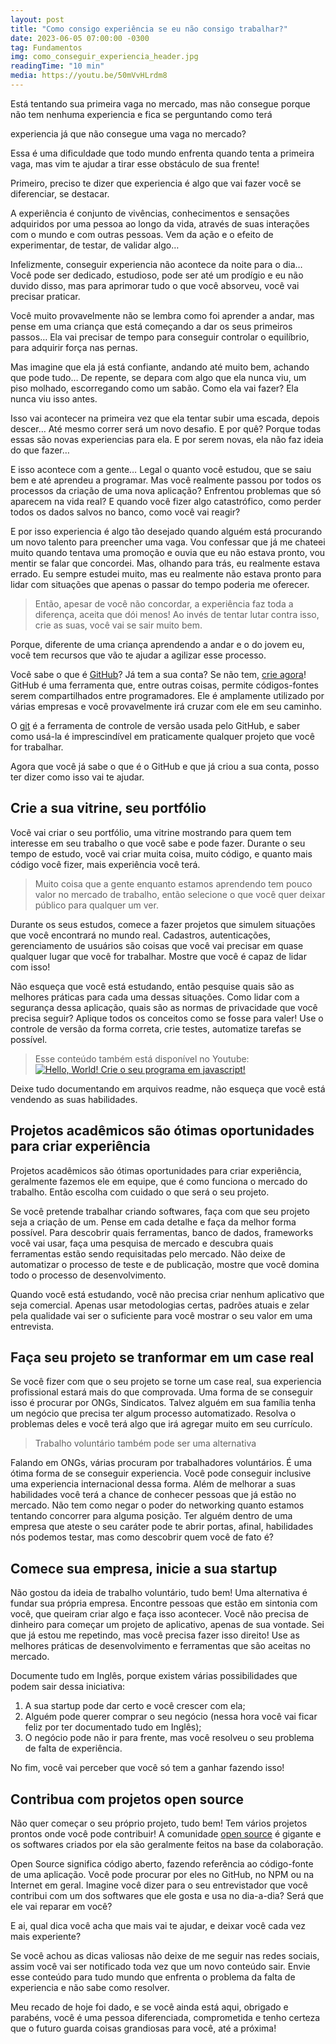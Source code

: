 ```yaml
---
layout: post
title: "Como consigo experiência se eu não consigo trabalhar?"
date: 2023-06-05 07:00:00 -0300
tag: Fundamentos
img: como_conseguir_experiencia_header.jpg
readingTime: "10 min"
media: https://youtu.be/50mVvHLrdm8
---
```

Está tentando sua primeira vaga no mercado, mas não consegue porque não tem nenhuma experiencia e fica se perguntando como terá 
<!--more-->
experiencia já que não consegue uma vaga no mercado?

Essa é uma dificuldade que todo mundo enfrenta quando tenta a primeira vaga, mas vim te ajudar a tirar esse obstáculo de sua frente!

Primeiro, preciso te dizer que experiencia é algo que vai fazer você se diferenciar, se destacar.

A experiência é conjunto de vivências, conhecimentos e sensações adquiridos por uma pessoa ao longo da vida, através de suas interações com o mundo e com outras pessoas. Vem da ação e o efeito de experimentar, de testar, de validar algo…

Infelizmente, conseguir experiencia não acontece da noite para o dia… Você pode ser dedicado, estudioso, pode ser até um prodígio e eu não duvido disso, mas para aprimorar tudo o que você absorveu, você vai precisar praticar.

Você muito provavelmente não se lembra como foi aprender a andar, mas pense em uma criança que está começando a dar os seus primeiros passos… Ela vai precisar de tempo para conseguir controlar o equilíbrio, para adquirir força nas pernas. 

Mas imagine que ela já está confiante, andando até muito bem, achando que pode tudo… De repente, se depara com algo que ela nunca viu, um piso molhado, escorregando como um sabão. Como ela vai fazer? Ela nunca viu isso antes.

Isso vai acontecer na primeira vez que ela tentar subir uma escada, depois descer… Até mesmo correr será um novo desafio. E por quê? Porque todas essas são novas experiencias para ela. E por serem novas, ela não faz ideia do que fazer…

E isso acontece com a gente… Legal o quanto você estudou, que se saiu bem e até aprendeu a programar. Mas você realmente passou por todos os processos da criação de uma nova aplicação? Enfrentou problemas que só aparecem na vida real? E quando você fizer algo catastrófico, como perder todos os dados salvos no banco, como você vai reagir?

E por isso experiencia é algo tão desejado quando alguém está procurando um novo talento para preencher uma vaga.
Vou confessar que já me chateei muito quando tentava uma promoção e ouvia que eu não estava pronto, vou mentir se falar que concordei.
Mas, olhando para trás, eu realmente estava errado. Eu sempre estudei muito, mas eu realmente não estava pronto para lidar com situações que apenas o passar do tempo poderia me oferecer.

>Então, apesar de você não concordar, a experiência faz toda a diferença, aceita que dói menos! Ao invés de tentar lutar contra isso, crie as suas, você vai se sair muito bem.

Porque, diferente de uma criança aprendendo a andar e o do jovem eu, você tem recursos que vão te ajudar a agilizar esse processo.

Você sabe o que é [GitHub](https://github.com)? Já tem a sua conta? Se não tem, [crie agora](https://github.com/signup)! GitHub é uma ferramenta que, entre outras coisas, permite códigos-fontes serem compartilhados entre programadores. Ele é amplamente utilizado por várias empresas e você provavelmente irá cruzar com ele em seu caminho.

O [git](https://git-scm.com) é a ferramenta de controle de versão usada pelo GitHub, e saber como usá-la é imprescindível em praticamente qualquer projeto que você for trabalhar.

Agora que você já sabe o que é o GitHub e que já criou a sua conta, posso ter dizer como isso vai te ajudar.

## Crie a sua vitrine, seu portfólio

Você vai criar o seu portfólio, uma vitrine mostrando para quem tem interesse em seu trabalho o que você sabe e pode fazer. Durante o seu tempo de estudo, você vai criar muita coisa, muito código, e quanto mais código você fizer, mais experiência você terá.

>Muito coisa que a gente enquanto estamos aprendendo tem pouco valor no mercado de trabalho, então selecione o que você quer deixar público para qualquer um ver.

Durante os seus estudos, comece a fazer projetos que simulem situações que você encontrará no mundo real. Cadastros, autenticações, gerenciamento de usuários são coisas que você vai precisar em quase qualquer lugar que você for trabalhar. Mostre que você é capaz de lidar com isso!

Não esqueça que você está estudando, então pesquise quais são as melhores práticas para cada uma dessas situações. Como lidar com a segurança dessa aplicação, quais são as normas de privacidade que você precisa seguir? Aplique todos os conceitos como se fosse para valer! Use o controle de versão da forma correta, crie testes, automatize tarefas se possível.

>Esse conteúdo também está disponível no Youtube:
>[![Hello, World! Crie o seu programa em javascript!](/assets/img/como_conseguir_experiencia_thumb.jpg)](https://youtu.be/DLMKiMwLPVg)

Deixe tudo documentando em arquivos readme, não esqueça que você está vendendo as suas habilidades.

## Projetos acadêmicos são ótimas oportunidades para criar experiência

Projetos acadêmicos são ótimas oportunidades para criar experiência, geralmente fazemos ele em equipe, que é como funciona o mercado do trabalho. Então escolha com cuidado o que será o seu projeto.

Se você pretende trabalhar criando softwares, faça com que seu projeto seja a criação de um. Pense em cada detalhe e faça da melhor forma possível. Para descobrir quais ferramentas, banco de dados, frameworks você vai usar, faça uma pesquisa de mercado e descubra quais ferramentas estão sendo requisitadas pelo mercado. Não deixe de automatizar o processo de teste e de publicação, mostre que você domina todo o processo de desenvolvimento.

Quando você está estudando, você não precisa criar nenhum aplicativo que seja comercial. Apenas usar metodologias certas, padrões atuais e zelar pela qualidade vai ser o suficiente para você mostrar o seu valor em uma entrevista.

## Faça seu projeto se tranformar em um case real

Se você fizer com que o seu projeto se torne um case real, sua experiencia profissional estará mais do que comprovada. Uma forma de se conseguir isso é procurar por ONGs, Sindicatos. Talvez alguém em sua família tenha um negócio que precisa ter algum processo automatizado.  Resolva o problemas deles e você terá algo que irá agregar muito em seu currículo.

>Trabalho voluntário também pode ser uma alternativa

Falando em ONGs, várias procuram por trabalhadores voluntários. É uma ótima forma de se conseguir experiencia. Você pode conseguir inclusive uma experiencia internacional dessa forma. Além de melhorar a suas habilidades você terá a chance de conhecer pessoas que já estão no mercado. Não tem como negar o poder do networking quanto estamos tentando concorrer para alguma posição. Ter alguém dentro de uma empresa que ateste o seu caráter pode te abrir portas, afinal, habilidades nós podemos testar, mas como descobrir quem você de fato é? 

## Comece sua empresa, inicie a sua startup

Não gostou da ideia de trabalho voluntário, tudo bem! Uma alternativa é fundar sua própria empresa. Encontre pessoas que estão em sintonia com você, que queiram criar algo e faça isso acontecer. Você não precisa de dinheiro para começar um projeto de aplicativo, apenas de sua vontade. Sei que já estou me repetindo, mas você precisa fazer isso direito! Use as melhores práticas de desenvolvimento e ferramentas que são aceitas no mercado.

Documente tudo em Inglês, porque existem várias possibilidades que podem sair dessa iniciativa:

  1. A sua startup pode dar certo e você crescer com ela;
  2. Alguém pode querer comprar o seu negócio (nessa hora você vai ficar feliz por ter documentado tudo em Inglês);
  3. O negócio pode não ir para frente, mas você resolveu o seu problema de falta de experiência.

No fim, você vai perceber que você só tem a ganhar fazendo isso!

## Contribua com projetos open source 

Não quer começar o seu próprio projeto, tudo bem! Tem vários projetos prontos onde você pode contribuir!
A comunidade [open source](https://opensource.com) é gigante e os softwares criados por ela são geralmente feitos na base da colaboração.

Open Source significa código aberto, fazendo referência ao código-fonte de uma aplicação. Você pode procurar por eles no GitHub, no NPM ou na Internet em geral. Imagine você dizer para o seu entrevistador que você contribui com um dos softwares que ele gosta e usa no dia-a-dia? Será que ele vai reparar em você?

E ai, qual dica você acha que mais vai te ajudar, e deixar você cada vez mais experiente?

Se você achou as dicas valiosas não deixe de me seguir nas redes sociais, assim você vai ser notificado toda vez que um novo conteúdo sair.
Envie esse conteúdo para tudo mundo que enfrenta o problema da falta de experiencia e não sabe como resolver.

Meu recado de hoje foi dado, e se você ainda está aqui, obrigado e parabéns, você é uma pessoa diferenciada, comprometida e tenho certeza que o futuro guarda coisas grandiosas para você, até a próxima!
